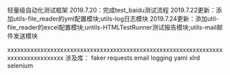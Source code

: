 轻量级自动化测试框架
2019.7.20：完成test_baidu测试流程
2019.7.22更新：添加utils-file_reader的yml配置模块;utils-log日志模块
2019.7.24更新：添加util-file_reader的excel配置模块;untils-HTMLTestRunner测试报告模块;utils-mail邮件发送模块

xxxxxxxxxxxxxxxxxxxxxxxxxxxxxxxxxxxxxxxxxxxxxxxxxxxxxxxxxxxxxxxxxxxxxxxxxxxxxxxxxx
涉及库：
faker
requests
email
logging
yaml
xlrd
selenium
